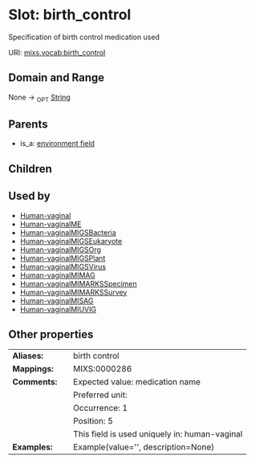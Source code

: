 
# Slot: birth_control


Specification of birth control medication used

URI: [mixs.vocab:birth_control](https://w3id.org/mixs/vocab/birth_control)


## Domain and Range

None ->  <sub>OPT</sub> [String](types/String.md)

## Parents

 *  is_a: [environment field](environment_field.md)

## Children


## Used by

 * [Human-vaginal](Human-vaginal.md)
 * [Human-vaginalME](Human-vaginalME.md)
 * [Human-vaginalMIGSBacteria](Human-vaginalMIGSBacteria.md)
 * [Human-vaginalMIGSEukaryote](Human-vaginalMIGSEukaryote.md)
 * [Human-vaginalMIGSOrg](Human-vaginalMIGSOrg.md)
 * [Human-vaginalMIGSPlant](Human-vaginalMIGSPlant.md)
 * [Human-vaginalMIGSVirus](Human-vaginalMIGSVirus.md)
 * [Human-vaginalMIMAG](Human-vaginalMIMAG.md)
 * [Human-vaginalMIMARKSSpecimen](Human-vaginalMIMARKSSpecimen.md)
 * [Human-vaginalMIMARKSSurvey](Human-vaginalMIMARKSSurvey.md)
 * [Human-vaginalMISAG](Human-vaginalMISAG.md)
 * [Human-vaginalMIUVIG](Human-vaginalMIUVIG.md)

## Other properties

|  |  |  |
| --- | --- | --- |
| **Aliases:** | | birth control |
| **Mappings:** | | MIXS:0000286 |
| **Comments:** | | Expected value: medication name |
|  | | Preferred unit:  |
|  | | Occurrence: 1 |
|  | | Position: 5 |
|  | | This field is used uniquely in: human-vaginal |
| **Examples:** | | Example(value='', description=None) |

